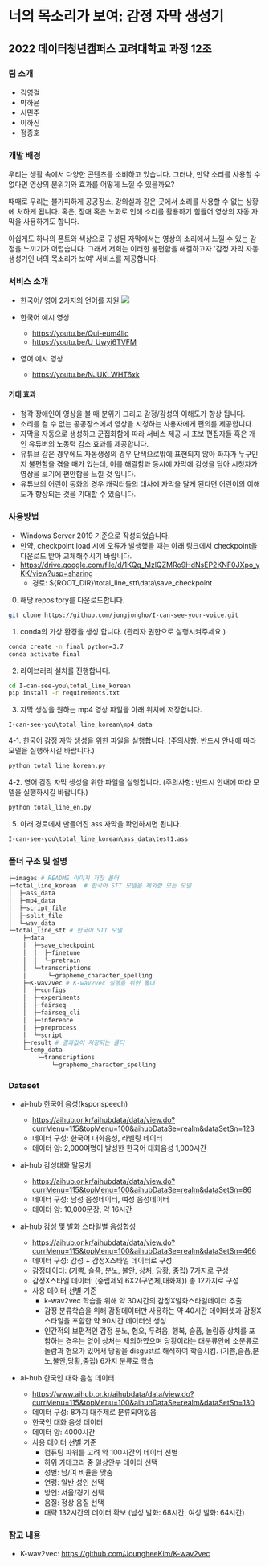 # 너의 목소리가 보여: 감정 자막 생성기
## 2022 데이터청년캠퍼스 고려대학교 과정 12조
### 팀 소개
- 김영걸
- 박하윤
- 서민주
- 이하진
- 정종호

### 개발 배경
우리는 생활 속에서 다양한 콘텐츠를 소비하고 있습니다.
그러나, 만약 소리를 사용할 수 없다면 영상의 분위기와 효과를 어떻게 느낄 수 있을까요?

때때로 우리는 불가피하게 공공장소, 강의실과 같은 곳에서 소리를 사용할 수 없는 상황에 처하게 됩니다.
혹은, 장애 혹은 노화로 인해 소리를 활용하기 힘들어 영상의 자동 자막을 사용하기도 합니다.

아쉽게도 하나의 폰트와 색상으로 구성된 자막에서는 영상의 소리에서 느낄 수 있는 감정을 느끼기가 어렵습니다.
그래서 저희는 이러한 불편함을 해결하고자 '감정 자막 자동 생성기인 너의 목소리가 보여' 서비스를 제공합니다.

### 서비스 소개
- 한국어/ 영어 2가지의 언어를 지원
![](https://github.com/jungjongho/I-can-see-your-voice/blob/main/images/diagram.PNG)

- 한국어 예시 영상
    - https://youtu.be/Qui-eum4lio
    - https://youtu.be/U_Uwyi6TVFM
- 영어 예시 영상
    - https://youtu.be/NJUKLWHT6xk

#### 기대 효과
- 청각 장애인이 영상을 볼 때 분위기 그리고 감정/감성의 이해도가 향상 됩니다.
- 소리를 켤 수 없는 공공장소에서 영상을 시청하는 사용자에게 편의를 제공합니다.
- 자막을 자동으로 생성하고 군집화함에 따라 서비스 제공 시 초보 편집자들 혹은 개인 유튜버의 노동력 감소 효과를 제공합니다.
- 유튜브 같은 경우에도 자동생성의 경우 단색으로밖에 표현되지 않아 화자가 누구인지 불편함을 겪을 때가 있는데, 이를 해결함과 동시에 자막에 감성을 담아 시청자가 영상을 보기에 편안함을 느낄 것 입니다.
- 유튜브의 어린이 동화의 경우 캐릭터들의 대사에 자막을 달게 된다면 어린이의 이해도가 향상되는 것을 기대할 수 있습니다.


### 사용방법
- Windows Server 2019 기준으로 작성되었습니다.
- 만약, checkpoint load 시에 오류가 발생했을 때는 아래 링크에서 checkpoint을 다운로드 받아 교체해주시기 바랍니다.
- https://drive.google.com/file/d/1KQq_MzlQZMRo9HdNsEP2KNF0JXpo_yKK/view?usp=sharing
    - 경로: ${ROOT_DIR}\total_line_stt\data\save_checkpoint

0. 해당 repository를 다운로드합니다.
```bash
git clone https://github.com/jungjongho/I-can-see-your-voice.git
```

1. conda의 가상 환경을 생성 합니다. (관리자 권한으로 실행시켜주세요.)
```bash
conda create -n final python=3.7
conda activate final
```
2. 라이브러리 설치를 진행합니다.
```bash
cd I-can-see-you\total_line_korean
pip install -r requirements.txt
```

3. 자막 생성을 원하는 mp4 영상 파일을 아래 위치에 저장합니다.
```
I-can-see-you\total_line_korean\mp4_data
```

4-1. 한국어 감정 자막 생성을 위한 파일을 실행합니다.
(주의사항: 반드시 안내에 따라 모델을 실행하시길 바랍니다.)
```bash
python total_line_korean.py
```

4-2. 영어 감정 자막 생성을 위한 파일을 실행합니다.
(주의사항: 반드시 안내에 따라 모델을 실행하시길 바랍니다.)
```bash
python total_line_en.py
```

5. 아래 경로에서 만들어진 ass 자막을 확인하시면 됩니다.
```bash
I-can-see-you\total_line_korean\ass_data\test1.ass
```

### 폴더 구조 및 설명
```bash
├─images # README 이미지 저장 폴더
├─total_line_korean  # 한국어 STT 모델을 제외한 모든 모델 
│  ├─ass_data
│  ├─mp4_data
│  ├─script_file
│  ├─split_file
│  └─wav_data
└─total_line_stt # 한국어 STT 모델
    ├─data 
    │  ├─save_checkpoint 
    │  │  ├─finetune
    │  │  └─pretrain
    │  └─transcriptions
    │      └─grapheme_character_spelling
    ├─K-wav2vec # K-wav2vec 실행을 위한 폴더
    │  ├─configs
    │  ├─experiments
    │  ├─fairseq
    │  ├─fairseq_cli
    │  ├─inference
    │  ├─preprocess
    │  └─script
    ├─result # 결과값이 저장되는 폴더
    └─temp_data 
        └─transcriptions
            └─grapheme_character_spelling
```

### Dataset
- ai-hub 한국어 음성(ksponspeech)
    - https://aihub.or.kr/aihubdata/data/view.do?currMenu=115&topMenu=100&aihubDataSe=realm&dataSetSn=123
    - 데이터 구성: 한국어 대화음성, 라벨링 데이터
    - 데이터 양: 2,000여명이 발성한 한국어 대화음성 1,000시간

- ai-hub 감성대화 말뭉치
    - https://aihub.or.kr/aihubdata/data/view.do?currMenu=115&topMenu=100&aihubDataSe=realm&dataSetSn=86
    - 데이터 구성: 남성 음성데이터, 여성 음성데이터
    - 데이터 양: 10,000문장, 약 16시간

- ai-hub 감성 및 발화 스타일별 음성합성
    - https://aihub.or.kr/aihubdata/data/view.do?currMenu=115&topMenu=100&aihubDataSe=realm&dataSetSn=466
    - 데이터 구성: 감성 + 감정X스타일 데이터로 구성
    - 감정데이터: (기쁨, 슬픔, 분노, 불안, 상처, 당황, 중립) 7가지로 구성
    - 감정X스타일 데이터: (중립제외 6X2(구연체,대화체)) 총 12가지로 구성
    - 사용 데이터 선별 기준
        - k-wav2vec 학습을 위해 약 30시간의 감정X발화스타일데이터 추출 
        - 감정 분류학습을 위해 감정데이터만 사용하는 약 40시간 데이터셋과 감정X스타일을 포함한 약 90시간 데이터셋 생성
        - 인간적의 보편적인 감정 분노, 혐오, 두려움, 행복, 슬픔, 놀람중 상처를 포함하는 경우는 없어 상처는 제외하였으며 당황이라는 대분류안에 소분류로 놀람과 혐오가 있어서 당황을 disgust로 해석하여 학습시킴. (기쁨,슬픔,분노,불안,당황,중립) 6가지 분류로 학습

- ai-hub 한국인 대화 음성 데이터
    - https://www.aihub.or.kr/aihubdata/data/view.do?currMenu=115&topMenu=100&aihubDataSe=realm&dataSetSn=130
    - 데이터 구성: 8가지 대주제로 분류되어있음
    - 한국인 대화 음성 데이터
    - 데이터 양: 4000시간
    - 사용 데이터 선별 기준
        - 컴퓨팅 파워를 고려 약 100시간의 데이터 선별
        - 하위 카테고리 중 일상안부 데이터 선택
	    - 성별: 남/여 비율을 맞춤
        - 연령: 일반 성인 선택
        - 방언: 서울/경기 선택
        - 음질: 정상 음질 선택
        - 대략 132시간의 데이터 확보 (남성 발화: 68시간, 여성 발화: 64시간)

### 참고 내용
- K-wav2vec: https://github.com/JoungheeKim/K-wav2vec

